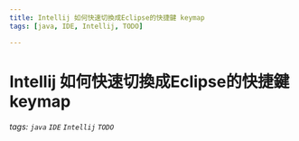 ```yaml
---
title: Intellij 如何快速切換成Eclipse的快捷鍵 keymap
tags: [java, IDE, Intellij, TODO]

---
```


# Intellij 如何快速切換成Eclipse的快捷鍵 keymap

###### tags: `java` `IDE` `Intellij` `TODO`
